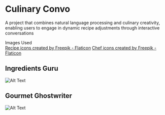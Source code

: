 # Culinary Convo
A project that combines natural language processing and culinary creativity, enabling users to engage in dynamic recipe adjustments through interactive conversations

Images Used
<br>
<a href="https://www.flaticon.com/free-icons/recipe" title="recipe icons">Recipe icons created by Freepik - Flaticon</a>
<a href="https://www.flaticon.com/free-icons/chef" title="chef icons">Chef icons created by Freepik - Flaticon</a>


## Ingredients Guru
![Alt Text](data/recipe_chat.gif)

## Gourmet Ghostwriter
![Alt Text](data/recipe_blog.gif)